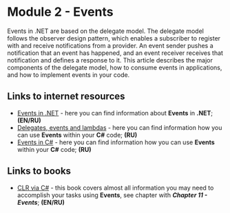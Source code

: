 # Module 2 - Events

Events in .NET are based on the delegate model. The delegate model follows the observer design pattern, which enables a subscriber to register with and receive notifications from a provider. An event sender pushes a notification that an event has happened, and an event receiver receives that notification and defines a response to it. This article describes the major components of the delegate model, how to consume events in applications, and how to implement events in your code.

## Links to internet resources

* [Events in .NET](https://docs.microsoft.com/en-us/dotnet/standard/events/) - here you can find information about **Events** in **.NET**; **(EN/RU)**
* [Delegates, events and lambdas](https://metanit.com/sharp/tutorial/3.13.php) - here you can find information how you can use **Events** within your **C#** code; **(RU)**
* [Events in C#](https://professorweb.ru/my/csharp/charp_theory/level10/10_7.php) - here you can find information how you can use **Events** within your **C#** code; **(RU)**

## Links to books
* [CLR via C#](https://www.amazon.com/CLR-via-4th-Developer-Reference/dp/0735667454) - this book covers almost all information you may need to accomplish your tasks using **Events**, see chapter with ***Chapter 11 - Events***; **(EN/RU)**